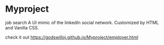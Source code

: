 # Myproject
job search
A UI mimic of the linkedIn social network. 
Customized by HTML and Vanilla CSS.

check it out
https://godswilloj.github.io/Myproject/employer.html

